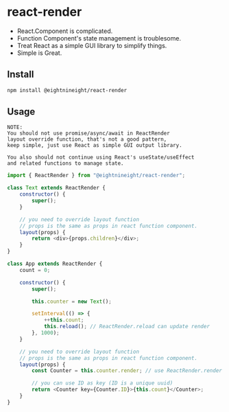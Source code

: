 # react-render

-   React.Component is complicated.
-   Function Component's state management is troublesome.
-   Treat React as a simple GUI library to simplify things.
-   Simple is Great.

## Install

```sh
npm install @eightnineight/react-render
```

## Usage

```
NOTE:
You should not use promise/async/await in ReactRender
layout override function, that's not a good pattern,
keep simple, just use React as simple GUI output library.

You also should not continue using React's useState/useEffect
and related functions to manage state.
```

```js
import { ReactRender } from "@eightnineight/react-render";

class Text extends ReactRender {
    constructor() {
        super();
    }

    // you need to override layout function
    // props is the same as props in react function component.
    layout(props) {
        return <div>{props.children}</div>;
    }
}

class App extends ReactRender {
    count = 0;

    constructor() {
        super();

        this.counter = new Text();

        setInterval(() => {
            ++this.count;
            this.reload(); // ReactRender.reload can update render
        }, 1000);
    }

    // you need to override layout function
    // props is the same as props in react function component.
    layout(props) {
        const Counter = this.counter.render; // use ReactRender.render to output

        // you can use ID as key (ID is a unique uuid)
        return <Counter key={Counter.ID}>{this.count}</Counter>;
    }
}
```
